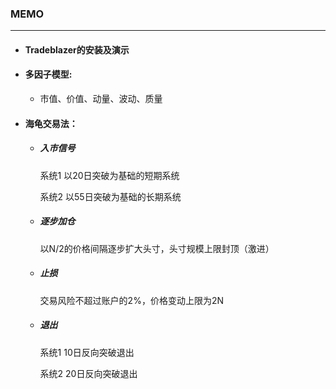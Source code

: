 ### MEMO

-----------------------

- #### Tradeblazer的安装及演示 

- #### 多因子模型:

  - 市值、价值、动量、波动、质量

- #### 海龟交易法：

  - ##### 入市信号

    系统1 以20日突破为基础的短期系统

    系统2 以55日突破为基础的长期系统

    

  - ##### 逐步加仓

    以N/2的价格间隔逐步扩大头寸，头寸规模上限封顶（激进）

    

  - ##### 止损

    交易风险不超过账户的2%，价格变动上限为2N

    

  - ##### 退出

    系统1 10日反向突破退出

    系统2 20日反向突破退出
